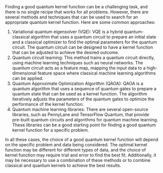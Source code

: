 ##
Finding a good quantum kernel function can be a challenging task, and there is no single recipe that works for all problems. However, there are several methods and techniques that can be used to search for an appropriate quantum kernel function. Here are some common approaches:

1. Variational quantum eigensolver (VQE): VQE is a hybrid quantum-classical algorithm that uses a quantum circuit to prepare an initial state and a classical optimizer to find the optimal parameters for the quantum circuit. The quantum circuit can be designed to have a kernel function that can be adjusted to achieve the desired outcome.
2. Quantum circuit learning: This method trains a quantum circuit directly, using machine learning techniques such as neural networks. The quantum circuit acts as a feature map, mapping the input data to a high-dimensional feature space where classical machine learning algorithms can be applied.
3. Quantum Approximate Optimization Algorithm (QAOA): QAOA is a quantum algorithm that uses a sequence of quantum gates to prepare a quantum state that can be used as a kernel function. The algorithm iteratively adjusts the parameters of the quantum gates to optimize the performance of the kernel function.
4. Quantum machine learning libraries: There are several open-source libraries, such as PennyLane and TensorFlow Quantum, that provide pre-built quantum circuits and algorithms for quantum machine learning. These libraries can be a good starting point for finding a good quantum kernel function for a specific problem.

In all these cases, the choice of a good quantum kernel function will depend on the specific problem and data being considered. The optimal kernel function may be different for different types of data, and the choice of kernel function may require trial and error to find the best fit. Additionally, it may be necessary to use a combination of these methods or to combine classical and quantum kernels to achieve the best results.